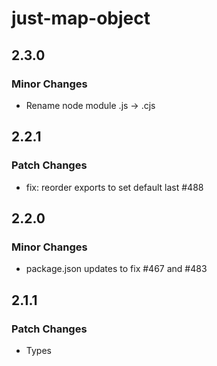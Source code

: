 # just-map-object

## 2.3.0

### Minor Changes

- Rename node module .js -> .cjs

## 2.2.1

### Patch Changes

- fix: reorder exports to set default last #488

## 2.2.0

### Minor Changes

- package.json updates to fix #467 and #483

## 2.1.1

### Patch Changes

- Types
